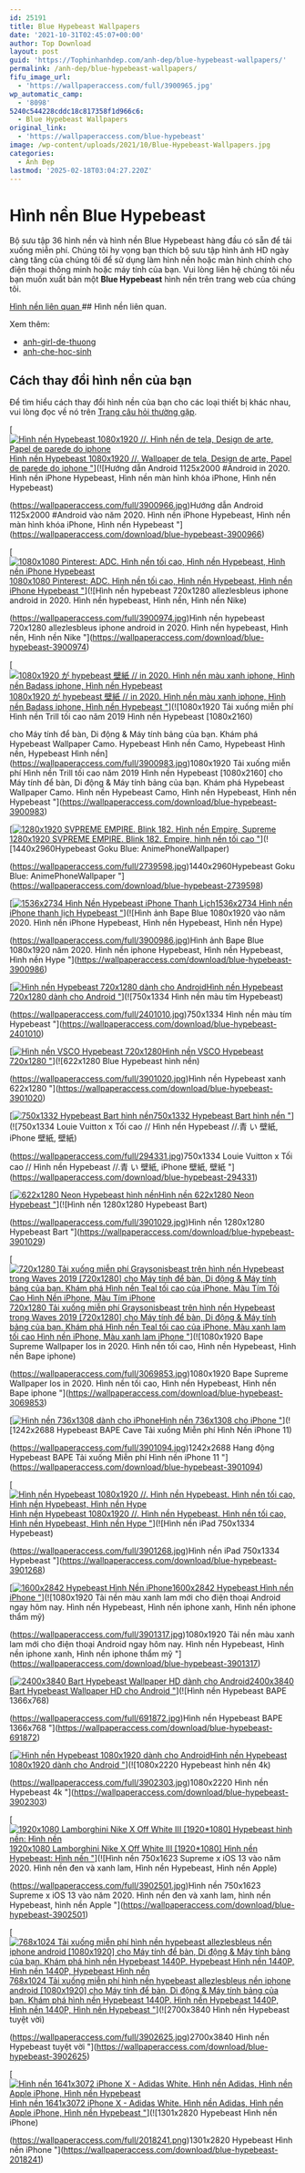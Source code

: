 ```yaml
---
id: 25191
title: Blue Hypebeast Wallpapers
date: '2021-10-31T02:45:07+00:00'
author: Top Download
layout: post
guid: 'https://Tophinhanhdep.com/anh-dep/blue-hypebeast-wallpapers/'
permalink: /anh-dep/blue-hypebeast-wallpapers/
fifu_image_url:
  - 'https://wallpaperaccess.com/full/3900965.jpg'
wp_automatic_camp:
  - '8098'
5240c544228cddc18c817358f1d966c6:
  - Blue Hypebeast Wallpapers
original_link:
  - 'https://wallpaperaccess.com/blue-hypebeast'
image: /wp-content/uploads/2021/10/Blue-Hypebeast-Wallpapers.jpg
categories:
  - Ảnh Đẹp
lastmod: '2025-02-18T03:04:27.220Z'
---
```

# Hình nền Blue Hypebeast

Bộ sưu tập 36 hình nền và hình nền Blue Hypebeast hàng đầu có sẵn để tải xuống miễn phí. Chúng tôi hy vọng bạn thích bộ sưu tập hình ảnh HD ngày càng tăng của chúng tôi để sử dụng làm hình nền hoặc màn hình chính cho điện thoại thông minh hoặc máy tính của bạn. Vui lòng liên hệ chúng tôi nếu bạn muốn xuất bản một **Blue Hypebeast** hình nền trên trang web của chúng tôi.

[Hình nền liên quan ](#related) ## Hình nền liên quan.

   
 Xem thêm:

   
- [anh-girl-de-thuong](https://tophinhanhdep.com/gai-xinh/anh-girl-de-thuong/)
- [anh-che-hoc-sinh](https://tophinhanhdep.com/anh-che/anh-che-hoc-sinh/)

## Cách thay đổi hình nền của bạn

Để tìm hiểu cách thay đổi hình nền của bạn cho các loại thiết bị khác nhau, vui lòng đọc về nó trên [Trang câu hỏi thường gặp](https://tophinhanhdep.com/faq/).

  
[[![Hình nền Hypebeast 1080x1920 //.  Hình nền de tela, Design de arte, Papel de parede do iphone](https://wallpaperaccess.com/full/3900965.jpg)Hình nền Hypebeast 1080x1920 //. Wallpaper de tela, Design de arte, Papel de parede do iphone "](https://wallpaperaccess.com/download/blue-hypebeast-3900965)](![Hướng dẫn Android 1125x2000 #Android in 2020. Hình nền iPhone Hypebeast, Hình nền màn hình khóa iPhone, Hình nền Hypebeast)

(https://wallpaperaccess.com/full/3900966.jpg)Hướng dẫn Android 1125x2000 #Android vào năm 2020. Hình nền iPhone Hypebeast, Hình nền màn hình khóa iPhone, Hình nền Hypebeast "](https://wallpaperaccess.com/download/blue-hypebeast-3900966)

[[![1080x1080 Pinterest: ADC.  Hình nền tối cao, Hình nền Hypebeast, Hình nền iPhone Hypebeast](https://wallpaperaccess.com/full/964556.jpg)1080x1080 Pinterest: ADC. Hình nền tối cao, Hình nền Hypebeast, Hình nền iPhone Hypebeast "](https://wallpaperaccess.com/download/blue-hypebeast-964556)](![Hình nền hypebeast 720x1280 allezlesbleus iphone android in 2020. Hình nền hypebeast, Hình nền, Hình nền Nike)

(https://wallpaperaccess.com/full/3900974.jpg)Hình nền hypebeast 720x1280 allezlesbleus iphone android in 2020. Hình nền hypebeast, Hình nền, Hình nền Nike "](https://wallpaperaccess.com/download/blue-hypebeast-3900974)

[[![1080x1920 が hypebeast 壁紙 // in 2020. Hình nền màu xanh iphone, Hình nền Badass iphone, Hình nền Hypebeast](https://wallpaperaccess.com/full/3900981.png)1080x1920 が hypebeast 壁紙 // in 2020. Hình nền màu xanh iphone, Hình nền Badass iphone, Hình nền Hypebeast "](https://wallpaperaccess.com/download/blue-hypebeast-3900981)](![1080x1920 Tải xuống miễn phí Hình nền Trill tối cao năm 2019 Hình nền Hypebeast [1080x2160)

 cho Máy tính để bàn, Di động & Máy tính bảng của bạn.  Khám phá Hypebeast Wallpaper Camo.  Hypebeast Hình nền Camo, Hypebeast Hình nền, Hypebeast Hình nền](https://wallpaperaccess.com/full/3900983.jpg)1080x1920 Tải xuống miễn phí Hình nền Trill tối cao năm 2019 Hình nền Hypebeast \[1080x2160\] cho Máy tính để bàn, Di động &amp; Máy tính bảng của bạn. Khám phá Hypebeast Wallpaper Camo. Hình nền Hypebeast Camo, Hình nền Hypebeast, Hình nền Hypebeast "](https://wallpaperaccess.com/download/blue-hypebeast-3900983)

[[![1280x1920 SVPREME EMPIRE.  Blink 182. Hình nền Empire, Supreme](https://wallpaperaccess.com/full/410883.jpg)1280x1920 SVPREME EMPIRE. Blink 182. Empire, hình nền tối cao "](https://wallpaperaccess.com/download/blue-hypebeast-410883)](![1440x2960 ​​Hypebeast Goku Blue: AnimePhoneWallpaper)

(https://wallpaperaccess.com/full/2739598.jpg)1440x2960 ​​Hypebeast Goku Blue: AnimePhoneWallpaper "](https://wallpaperaccess.com/download/blue-hypebeast-2739598)

[[![1536x2734 Hình Nền Hypebeast iPhone Thanh Lịch](https://wallpaperaccess.com/full/706102.jpg)1536x2734 Hình nền iPhone thanh lịch Hypebeast "](https://wallpaperaccess.com/download/blue-hypebeast-706102)](![Hình ảnh Bape Blue 1080x1920 vào năm 2020. Hình nền iPhone Hypebeast, Hình nền Hypebeast, Hình nền Hype)

(https://wallpaperaccess.com/full/3900986.jpg)Hình ảnh Bape Blue 1080x1920 năm 2020. Hình nền iphone Hypebeast, Hình nền Hypebeast, Hình nền Hype "](https://wallpaperaccess.com/download/blue-hypebeast-3900986)

[[![Hình nền Hypebeast 720x1280 dành cho Android](https://wallpaperaccess.com/full/3900988.jpg)Hình nền Hypebeast 720x1280 dành cho Android "](https://wallpaperaccess.com/download/blue-hypebeast-3900988)](![750x1334 Hình nền màu tím Hypebeast)

(https://wallpaperaccess.com/full/2401010.jpg)750x1334 Hình nền màu tím Hypebeast "](https://wallpaperaccess.com/download/blue-hypebeast-2401010)

[[![Hình nền VSCO Hypebeast 720x1280](https://wallpaperaccess.com/full/3900991.jpg)Hình nền VSCO Hypebeast 720x1280 "](https://wallpaperaccess.com/download/blue-hypebeast-3900991)](![622x1280 Blue Hypebeast hình nền)

(https://wallpaperaccess.com/full/3901020.jpg)Hình nền Hypebeast xanh 622x1280 "](https://wallpaperaccess.com/download/blue-hypebeast-3901020)

[[![750x1332 Hypebeast Bart hình nền](https://wallpaperaccess.com/full/1841937.jpg)750x1332 Hypebeast Bart hình nền "](https://wallpaperaccess.com/download/blue-hypebeast-1841937)](![750x1334 Louie Vuitton x Tối cao // Hình nền Hypebeast //.青 い 壁紙, iPhone 壁紙, 壁紙)

(https://wallpaperaccess.com/full/294331.jpg)750x1334 Louie Vuitton x Tối cao // Hình nền Hypebeast //.青 い 壁紙, iPhone 壁紙, 壁紙 "](https://wallpaperaccess.com/download/blue-hypebeast-294331)

[[![622x1280 Neon Hypebeast hình nền](https://wallpaperaccess.com/full/3901025.jpg)Hình nền 622x1280 Neon Hypebeast "](https://wallpaperaccess.com/download/blue-hypebeast-3901025)](![Hình nền 1280x1280 Hypebeast Bart)

(https://wallpaperaccess.com/full/3901029.jpg)Hình nền 1280x1280 Hypebeast Bart "](https://wallpaperaccess.com/download/blue-hypebeast-3901029)

[[![720x1280 Tải xuống miễn phí Graysonisbeast trên hình nền Hypebeast trong Waves 2019 [720x1280] cho Máy tính để bàn, Di động & Máy tính bảng của bạn.  Khám phá Hình nền Teal tối cao của iPhone.  Màu Tím Tối Cao Hình Nền iPhone, Màu Tím iPhone](https://wallpaperaccess.com/full/3901032.jpg)720x1280 Tải xuống miễn phí Graysonisbeast trên hình nền Hypebeast trong Waves 2019 \[720x1280\] cho Máy tính để bàn, Di động &amp; Máy tính bảng của bạn. Khám phá Hình nền Teal tối cao của iPhone. Màu xanh lam tối cao Hình nền iPhone, Màu xanh lam iPhone "](https://wallpaperaccess.com/download/blue-hypebeast-3901032)](![1080x1920 Bape Supreme Wallpaper Ios in 2020. Hình nền tối cao, Hình nền Hypebeast, Hình nền Bape iphone)

(https://wallpaperaccess.com/full/3069853.jpg)1080x1920 Bape Supreme Wallpaper Ios in 2020. Hình nền tối cao, Hình nền Hypebeast, Hình nền Bape iphone "](https://wallpaperaccess.com/download/blue-hypebeast-3069853)

[[![Hình nền 736x1308 dành cho iPhone](https://wallpaperaccess.com/full/106283.jpg)Hình nền 736x1308 cho iPhone "](https://wallpaperaccess.com/download/blue-hypebeast-106283)](![1242x2688 Hypebeast BAPE Cave Tải xuống Miễn phí Hình Nền iPhone 11)

(https://wallpaperaccess.com/full/3901094.jpg)1242x2688 Hang động Hypebeast BAPE Tải xuống Miễn phí Hình nền iPhone 11 "](https://wallpaperaccess.com/download/blue-hypebeast-3901094)

[[![Hình nền Hypebeast 1080x1920 //.  Hình nền Hypebeast.  Hình nền tối cao, Hình nền Hypebeast, Hình nền Hype](https://wallpaperaccess.com/full/3901119.jpg)Hình nền Hypebeast 1080x1920 //. Hình nền Hypebeast. Hình nền tối cao, Hình nền Hypebeast, Hình nền Hype "](https://wallpaperaccess.com/download/blue-hypebeast-3901119)](![Hình nền iPad 750x1334 Hypebeast)

(https://wallpaperaccess.com/full/3901268.jpg)Hình nền iPad 750x1334 Hypebeast "](https://wallpaperaccess.com/download/blue-hypebeast-3901268)

[[![1600x2842 Hypebeast Hình Nền iPhone](https://wallpaperaccess.com/full/3901278.jpg)1600x2842 Hypebeast Hình nền iPhone "](https://wallpaperaccess.com/download/blue-hypebeast-3901278)](![1080x1920 Tải nền màu xanh lam mới cho điện thoại Android ngay hôm nay.  Hình nền Hypebeast, Hình nền iphone xanh, Hình nền iphone thẩm mỹ)

(https://wallpaperaccess.com/full/3901317.jpg)1080x1920 Tải nền màu xanh lam mới cho điện thoại Android ngay hôm nay. Hình nền Hypebeast, Hình nền iphone xanh, Hình nền iphone thẩm mỹ "](https://wallpaperaccess.com/download/blue-hypebeast-3901317)

[[![2400x3840 Bart Hypebeast Wallpaper HD dành cho Android](https://wallpaperaccess.com/full/1719998.jpg)2400x3840 Bart Hypebeast Wallpaper HD cho Android "](https://wallpaperaccess.com/download/blue-hypebeast-1719998)](![Hình nền Hypebeast BAPE 1366x768)

(https://wallpaperaccess.com/full/691872.jpg)Hình nền Hypebeast BAPE 1366x768 "](https://wallpaperaccess.com/download/blue-hypebeast-691872)

[[![Hình nền Hypebeast 1080x1920 dành cho Android](https://wallpaperaccess.com/full/3901538.jpg)Hình nền Hypebeast 1080x1920 dành cho Android "](https://wallpaperaccess.com/download/blue-hypebeast-3901538)](![1080x2220 Hypebeast hình nền 4k)

(https://wallpaperaccess.com/full/3902303.jpg)1080x2220 Hình nền Hypebeast 4k "](https://wallpaperaccess.com/download/blue-hypebeast-3902303)

[[![1920x1080 Lamborghini Nike X Off White III [1920*1080] Hypebeast hình nền: Hình nền](https://wallpaperaccess.com/full/3902498.jpg)1920x1080 Lamborghini Nike X Off White III \[1920\*1080\] Hình nền Hypebeast: Hình nền "](https://wallpaperaccess.com/download/blue-hypebeast-3902498)](![Hình nền 750x1623 Supreme x iOS 13 vào năm 2020. Hình nền đen và xanh lam, Hình nền Hypebeast, Hình nền Apple)

(https://wallpaperaccess.com/full/3902501.jpg)Hình nền 750x1623 Supreme x iOS 13 vào năm 2020. Hình nền đen và xanh lam, hình nền Hypebeast, hình nền Apple "](https://wallpaperaccess.com/download/blue-hypebeast-3902501)

[[![768x1024 Tải xuống miễn phí hình nền hypebeast allezlesbleus nền iphone android [1080x1920] cho Máy tính để bàn, Di động & Máy tính bảng của bạn.  Khám phá hình nền Hypebeast 1440P.  Hypebeast Hình nền 1440P, Hình nền 1440P, Hypebeast Hình nền](https://wallpaperaccess.com/full/3902513.jpg)768x1024 Tải xuống miễn phí hình nền hypebeast allezlesbleus nền iphone android \[1080x1920\] cho Máy tính để bàn, Di động &amp; Máy tính bảng của bạn. Khám phá hình nền Hypebeast 1440P. Hình nền Hypebeast 1440P, Hình nền 1440P, Hình nền Hypebeast "](https://wallpaperaccess.com/download/blue-hypebeast-3902513)](![2700x3840 Hình nền Hypebeast tuyệt vời)

(https://wallpaperaccess.com/full/3902625.jpg)2700x3840 Hình nền Hypebeast tuyệt vời "](https://wallpaperaccess.com/download/blue-hypebeast-3902625)

[[![Hình nền 1641x3072 iPhone X - Adidas White.  Hình nền Adidas, Hình nền Apple iPhone, Hình nền Hypebeast](https://wallpaperaccess.com/full/3902641.jpg)Hình nền 1641x3072 iPhone X - Adidas White. Hình nền Adidas, Hình nền Apple iPhone, Hình nền Hypebeast "](https://wallpaperaccess.com/download/blue-hypebeast-3902641)](![1301x2820 Hypebeast Hình nền iPhone)

(https://wallpaperaccess.com/full/2018241.png)1301x2820 Hypebeast Hình nền iPhone "](https://wallpaperaccess.com/download/blue-hypebeast-2018241)
